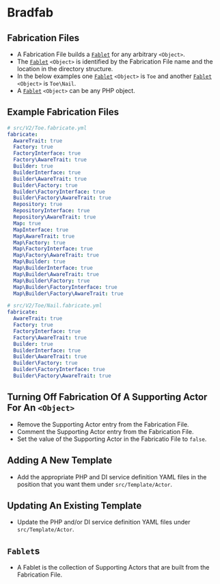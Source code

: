 # Bradfab

## Fabrication Files
* A Fabrication File builds a [`Fablet`](#fablets) for any arbitrary `<Object>`.
* The [`Fablet`](#fablets) `<Object>` is identified by the Fabrication File name and the location in the directory structure.
* In the below examples one [`Fablet`](#fablets) `<Object>` is `Toe` and another [`Fablet`](#fablets) `<Object>` is `Toe\Nail`.
* A [`Fablet`](#fablets) `<Object>` can be any PHP object.

## Example Fabrication Files
```yml
# src/V2/Toe.fabricate.yml
fabricate:
  AwareTrait: true
  Factory: true
  FactoryInterface: true
  Factory\AwareTrait: true
  Builder: true
  BuilderInterface: true
  Builder\AwareTrait: true
  Builder\Factory: true
  Builder\FactoryInterface: true
  Builder\Factory\AwareTrait: true
  Repository: true
  RepositoryInterface: true
  Repository\AwareTrait: true
  Map: true
  MapInterface: true
  Map\AwareTrait: true
  Map\Factory: true
  Map\FactoryInterface: true
  Map\Factory\AwareTrait: true
  Map\Builder: true
  Map\BuilderInterface: true
  Map\Builder\AwareTrait: true
  Map\Builder\Factory: true
  Map\Builder\FactoryInterface: true
  Map\Builder\Factory\AwareTrait: true
```
```yml
# src/V2/Toe/Nail.fabricate.yml
fabricate:
  AwareTrait: true
  Factory: true
  FactoryInterface: true
  Factory\AwareTrait: true
  Builder: true
  BuilderInterface: true
  Builder\AwareTrait: true
  Builder\Factory: true
  Builder\FactoryInterface: true
  Builder\Factory\AwareTrait: true
```

## Turning Off Fabrication Of A Supporting Actor For An `<Object>`
* Remove the Supporting Actor entry from the Fabrication File.
* Comment the Supporting Actor entry from the Fabrication File.
* Set the value of the Supporting Actor in the Fabricatio File to `false`.

## Adding A New Template
* Add the appropriate PHP and DI service definition YAML files in the position that you want them under `src/Template/Actor`.

## Updating An Existing Template
* Update the PHP and/or DI service definition YAML files under `src/Template/Actor`.

## `Fablet`s
* A Fablet is the collection of Supporting Actors that are built from the Fabrication File.
